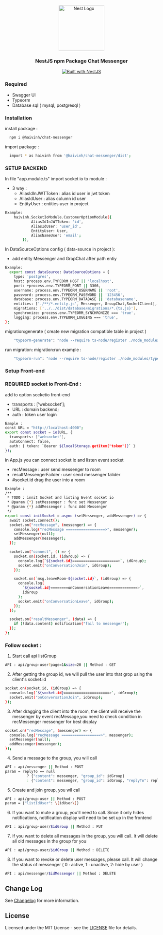<h1 align="center"></h1>

<div align="center">
  <a href="http://nestjs.com/" target="_blank">
    <img src="https://nestjs.com/img/logo_text.svg" width="150" alt="Nest Logo" />
  </a>
</div>

<h3 align="center">NestJS npm Package Chat Messenger</h3>

<div align="center">
  <a href="https://nestjs.com" target="_blank">
    <img src="https://img.shields.io/badge/built%20with-NestJs-red.svg" alt="Built with NestJS">
  </a>
</div>

### Required

- Swagger UI
- Typeorm
- Database sql ( mysql, postgresql )

### Installation

install package :

```bash
  npm i @haivinh/chat-messenger
```

import package :

```bash
  import * as haivinh from '@haivinh/chat-messenger/dist';
```

### SETUP BACKEND

In file "app.module.ts" import socket io to module :

- 3 way :
  - AliasIdInJWTToken : alias id user in jwt token
  - AliasIdUser : alias column id user
  - EntityUser : entities user in project

```bash
Example:
    haivinh.SocketIoModule.CustomerOptionModule({
            AliasIdInJWTToken: 'id',
            AliasIdUser: 'user_id',
            EntityUser: User,
            AliasNameUser: 'email';
        }),
```

In DataSourceOptions config ( data-source in project ):

- add entity Messenger and GropChat after path entiy

```bash
Example:
  export const dataSource: DataSourceOptions = {
    type: 'postgres',
    host: process.env.TYPEORM_HOST || 'localhost',
    port: +process.env.TYPEORM_PORT || 3306,
    username: process.env.TYPEORM_USERNAME || 'root',
    password: process.env.TYPEORM_PASSWORD || '123456',
    database: process.env.TYPEORM_DATABASE || 'databasename',
    entities: ['./**/*.entity.js', Messenger, GroupChat,SocketClient],
    migrations: ['../../dist/database/migrations/*.{ts,js}'],
    synchronize: process.env.TYPEORM_SYNCHRONIZE === 'true',
    logging: process.env.TYPEORM_LOGGING === 'true',
};

```

migration:generate ( create new migration compatible table in project )

```bash
    "typeorm-generate": "node --require ts-node/register ./node_modules/typeorm/cli.js -d ./typeorm-datasource.ts migration:generate src/database/migrations/newmigration",
```

run migration: migration:run
example :

```bash
    "typeorm-run": "node --require ts-node/register ./node_modules/typeorm/cli.js -d ./typeorm-datasource.ts migration:run",
```

### Setup Front-end

### REQUIRED socket io Front-End :

add to option socketio front-end

- transports : ['websocket'];
- URL : domain backend;
- auth : token user login

```bash
Eample :
const URL = "http://localhost:4000";
export const socket = io(URL, {
  transports: ["websocket"],
  autoConnect: false,
  auth: { token: `Bearer ${localStorage.getItem("token")}` }
});
```

in App.js you can connect socket io and listen event socket

- recMessage : user send messenger to room
- resultMessengerFailder : user send messenger falider
- #socket.id drag the user into a room

```bash
Example :
/**
 * TODO : innit Socket and listing Event socket io
 * @param {*} setMessenger : func set Messenger
 * @param {*} addMessenger : func Add Messenger
 */
export const initSocket = async (setMessenger, addMessenger) => {
  await socket.connect();
  socket.on("recMessage", (messenger) => {
    console.log("recMessage ==================>", messenger);
    setMessenger(null);
    addMessenger(messenger);
  });

  socket.on("connect", () => {
    socket.on(socket.id, (idGroup) => {
      console.log(`${socket.id}=====================>`, idGroup);
      socket.emit("onConversationJoin", idGroup);
    });

    socket.on(`msg.leaveRoom-${socket.id}`, (idGroup) => {
      console.log(
        `${socket.id}========onConversationLeave=============>`,
        idGroup
      );
      socket.emit("onConversationLeave", idGroup);
    });
  });

  socket.on("resultMessenger", (data) => {
    if (!data.content) notification("fail to messenger");
  });
};
```

### Follow socket :
1. Start call api listGroup
```bash
API : api/group-user?page=1&size=20 || Method : GET
```
2. After getting the group id, we will pull the user into that grop using the client's socket.id
```bash
socket.on(socket.id, (idGroup) => {
  console.log(`${socket.id}=====================>`, idGroup);
  socket.emit("onConversationJoin", idGroup);
});
```
3. After dragging the client into the room, the client will receive the messenger by event recMessage,you need to check condition in recMessenger messenger for best display
```bash
socket.on("recMessage", (messenger) => {
  console.log("recMessage ==================>", messenger);
  setMessenger(null);
  addMessenger(messenger);
});
```

4. Send a message to the group, you will call
```bash
API : api/messenger || Method : POST
param = replyTo == null
          ? {"content": messenger, "group_id": idGroup}
          : {"content": messenger, "group_id": idGroup, "replyTo": replyTo};
```

5. Create and join group, you wil call 
```bash
API : api/group-user || Method : POST
param = {"listIdUser": \[idUser\]}
```

6. If you want to mute a group, you'll need to call. Since it only hides notifications, notification display will need to be set up in the frontend
```bash
API : api/group-user/$idGroup || Method : PUT
```

7. If you want to delete all messages in the group, you will call. It will delete all old messages in the group for you
```bash
API : api/group-user/$idGroup || Method : DELETE
```

8. If you want to revoke or delete user messages, please call. It will change the status of messenger ( 0 : active, 1 : unactive, 2: hide by user )
```bash
API : api/messenger/$idMessenger || Method : DELETE
```
## Change Log

See [Changelog](./CHANGELOG.md) for more information.

## License

Licensed under the MIT License - see the [LICENSE](./LICENSE) file for details.
